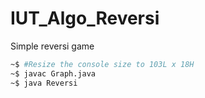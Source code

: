 # IUT_Algo_Reversi
Simple reversi game

```bash
~$ #Resize the console size to 103L x 18H
~$ javac Graph.java
~$ java Reversi
```